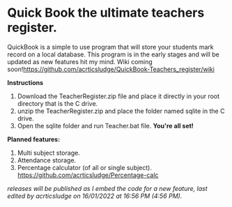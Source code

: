 # Quick Book the ultimate teachers register.

QuickBook is a simple to use program that will store your students mark record on a local database. This program is in the early stages and will be updated as new features hit my mind. Wiki coming soon!https://github.com/acrticsludge/QuickBook-Teachers_register/wiki

**Instructions**
1. Download the TeacherRegister.zip file and place it directly in your root directory that is the C drive.
2. unzip the TeacherRegister.zip and place the folder named sqlite in the C drive.
3. Open the sqlite folder and run Teacher.bat file.
**You're all set!**

**Planned features:**
1. Multi subject storage.
2. Attendance storage.
3. Percentage calculator (of all or single subject). https://github.com/acrticsludge/Percentage-calc

*releases will be published as I embed the code for a new feature, last edited by acrticsludge on 16/01/2022 at 16:56 PM (4:56 PM).*

